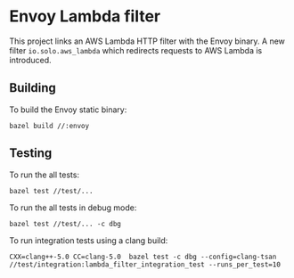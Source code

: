 # Envoy Lambda filter

This project links an AWS Lambda HTTP filter with the Envoy binary.
A new filter `io.solo.aws_lambda` which redirects requests to AWS Lambda is introduced.

## Building

To build the Envoy static binary:

`bazel build //:envoy`

## Testing

To run the all tests:

`bazel test //test/...`

To run the all tests in debug mode:

`bazel test //test/... -c dbg`

To run integration tests using a clang build:

`CXX=clang++-5.0 CC=clang-5.0  bazel test -c dbg --config=clang-tsan //test/integration:lambda_filter_integration_test --runs_per_test=10`
